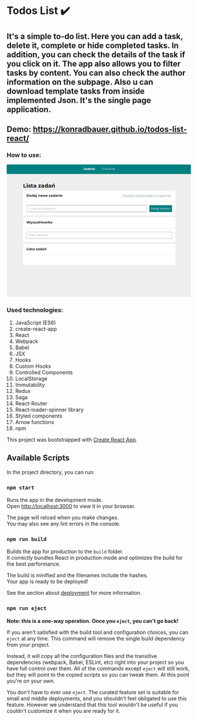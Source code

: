 # Todos List ✔️

## It's a simple to-do list. Here you can add a task, delete it, complete or hide completed tasks. In addition, you can check the details of the task if you click on it. The app also allows you to filter tasks by content. You can also check the author information on the subpage. Also u can download template tasks from inside implemented Json. It's the single page application.

## Demo: https://konradbauer.github.io/todos-list-react/

### How to use: 

![animation](https://github.com/KonradBauer/todos-list-react/blob/main/public/todosListReact.gif?raw=true)

### Used technologies:
<ol>
<li>JavaScript (ES6)</li>
<li>create-react-app</li>
<li>React</li>
<li>Webpack</li>
<li>Babel</li>
<li>JSX</li>
<li>Hooks</li>
<li>Custom Hooks</li>
<li>Controlled Components</li>
<li>LocalStorage</li>
<li>Immutability</li>
<li>Redux</li>
<li>Saga</li>
<li>React-Router</li>
<li>React-loader-spinner library</li>
<li>Styled components</li>
<li>Arrow functions</li>
<li>npm</li>
</ol>

This project was bootstrapped with [Create React App](https://github.com/facebook/create-react-app).

## Available Scripts

In the project directory, you can run:

### `npm start`

Runs the app in the development mode.\
Open [http://localhost:3000](http://localhost:3000) to view it in your browser.

The page will reload when you make changes.\
You may also see any lint errors in the console.

### `npm run build`

Builds the app for production to the `build` folder.\
It correctly bundles React in production mode and optimizes the build for the best performance.

The build is minified and the filenames include the hashes.\
Your app is ready to be deployed!

See the section about [deployment](https://facebook.github.io/create-react-app/docs/deployment) for more information.

### `npm run eject`

**Note: this is a one-way operation. Once you `eject`, you can't go back!**

If you aren't satisfied with the build tool and configuration choices, you can `eject` at any time. This command will remove the single build dependency from your project.

Instead, it will copy all the configuration files and the transitive dependencies (webpack, Babel, ESLint, etc) right into your project so you have full control over them. All of the commands except `eject` will still work, but they will point to the copied scripts so you can tweak them. At this point you're on your own.

You don't have to ever use `eject`. The curated feature set is suitable for small and middle deployments, and you shouldn't feel obligated to use this feature. However we understand that this tool wouldn't be useful if you couldn't customize it when you are ready for it.
